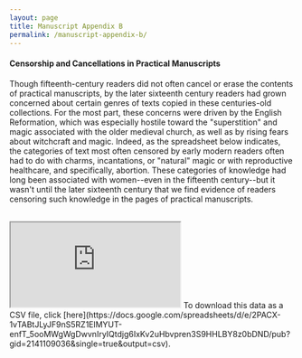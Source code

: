 ```yaml
---
layout: page
title: Manuscript Appendix B
permalink: /manuscript-appendix-b/
---
```


#### Censorship and Cancellations in Practical Manuscripts

Though fifteenth-century readers did not often cancel or erase the contents of practical manuscripts,
by the later sixteenth century readers had grown concerned about certain genres of texts
copied in these centuries-old collections. For the most part, these concerns were driven by the English Reformation,
which was especially hostile toward the "superstition" and magic associated with the older
medieval church, as well as by rising fears about witchcraft and magic. Indeed, as the spreadsheet
below indicates, the categories of text most often censored by early modern readers often
had to do with charms, incantations, or "natural" magic or with reproductive healthcare, and specifically,
abortion. These categories of knowledge had long been associated with women--even in the fifteenth
century--but it wasn't until the later sixteenth century that we find evidence of readers
censoring such knowledge in the pages of practical manuscripts.
<br>
<br>
<iframe src="https://docs.google.com/spreadsheets/d/e/2PACX-1vTABtJLyJF9nS5RZ1ElMYUT-enfT_5ooMWgWgDwvnIryIQtdjg6IxKv2uHbvpren3S9HHLBY8z0bDND/pubhtml?gid=2141109036&amp;single=true&amp;widget=true&amp;headers=false"></iframe>
To download this data as a CSV file, click [here](https://docs.google.com/spreadsheets/d/e/2PACX-1vTABtJLyJF9nS5RZ1ElMYUT-enfT_5ooMWgWgDwvnIryIQtdjg6IxKv2uHbvpren3S9HHLBY8z0bDND/pub?gid=2141109036&single=true&output=csv).
<br>
<br>
